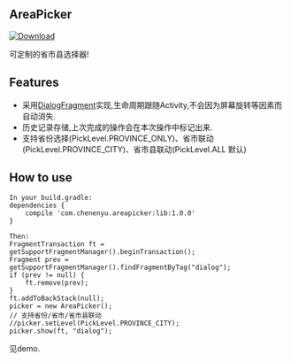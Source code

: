 ## AreaPicker
[ ![Download](https://api.bintray.com/packages/chenenyu/maven/area-picker/images/download.svg) ](https://bintray.com/chenenyu/maven/area-picker/_latestVersion)

可定制的省市县选择器!

## Features

* 采用[DialogFragment](http://developer.android.com/intl/zh-cn/reference/android/app/DialogFragment.html)实现,生命周期跟随Activity,不会因为屏幕旋转等因素而自动消失.
* 历史记录存储,上次完成的操作会在本次操作中标记出来.
* 支持省份选择(PickLevel.PROVINCE_ONLY)、省市联动(PickLevel.PROVINCE_CITY)、省市县联动(PickLevel.ALL  默认)

## How to use
	In your build.gradle:
	dependencies {
    	compile 'com.chenenyu.areapicker:lib:1.0.0'
	}
	
	Then:
	FragmentTransaction ft = getSupportFragmentManager().beginTransaction();
	Fragment prev = getSupportFragmentManager().findFragmentByTag("dialog");
	if (prev != null) {
    	ft.remove(prev);
	}
	ft.addToBackStack(null);
	picker = new AreaPicker();
	// 支持省份/省市/省市县联动
	//picker.setLevel(PickLevel.PROVINCE_CITY);
	picker.show(ft, "dialog");
	

见demo.


